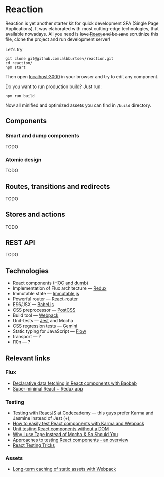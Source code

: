 # Reaction

Reaction is yet another starter kit for quick development SPA (Single Page Applications). It was elaborated with most cutting-edge technologies, that available nowadays. All you need is ~~love [React](http://facebook.github.io/react/) and be sane~~ scrutinize this file, clone the project and run development server!

Let's try

```
git clone git@github.com:albburtsev/reaction.git
cd reaction/
npm start
```

Then open [localhost:3000](http://localhost:3000/) in your browser and try to edit any component.

Do you want to run production build? Just run:

```
npm run build
```

Now all minified and optimized assets you can find in ```/build``` directory.

## Components

### Smart and dump components

TODO

### Atomic design

TODO

## Routes, transitions and redirects

TODO

## Stores and actions

TODO

## REST API

TODO

## Technologies

* React components ([HOC and dumb](https://medium.com/@dan_abramov/mixins-are-dead-long-live-higher-order-components-94a0d2f9e750))
* Implementation of Flux architecture — [Redux](http://gaearon.github.io/redux/)
* Immutable state — [Immutable.js](https://facebook.github.io/immutable-js/)
* Powerful router — [React-router](https://github.com/rackt/react-router/)
* ES6/JSX — [Babel.js](http://babeljs.io/)
* CSS preprocessor — [PostCSS](https://github.com/postcss/postcss)
* Build tool — [Webpack](http://webpack.github.io/)
* Unit-tests — [Jest](https://facebook.github.io/jest/) and Mocha
* CSS regression tests — [Gemini](https://github.com/gemini-testing/gemini)
* Static typing for JavaScript — [Flow](https://github.com/facebook/flow)
* transport — ?
* l10n — ?

## Relevant links

### Flux

* [Declarative data fetching in React components with Baobab](https://medium.com/@mistadikay/declarative-data-fetching-in-react-components-with-baobab-e43184c43852)
* [Super minimal React + Redux app](https://gist.github.com/gaearon/074b0905337a6a835d82)

### Testing

* [Testing with ReactJS at Codecademy](https://medium.com/about-codecademy/testing-with-reactjs-at-codecademy-2aec88cc4e36) — this guys prefer Karma and Jasmine instead of Jest (+);
* [How to easily test React components with Karma and Webpack](http://qiita.com/kimagure/items/f2d8d53504e922fe3c5c)
* [Unit testing React components without a DOM](http://simonsmith.io/unit-testing-react-components-without-a-dom/)
* [Why I use Tape Instead of Mocha & So Should You](https://medium.com/javascript-scene/why-i-use-tape-instead-of-mocha-so-should-you-6aa105d8eaf4)
* [Approaches to testing React components - an overview](http://reactkungfu.com/2015/07/approaches-to-testing-react-components-an-overview/)
* [React Testing Tricks](http://react.rocks/blog/post/react-testing-tricks/)

### Assets

* [Long-term caching of static assets with Webpack](https://medium.com/@okonetchnikov/long-term-caching-of-static-assets-with-webpack-1ecb139adb95)

